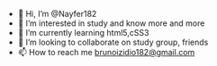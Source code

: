 - 👋 Hi, I’m @Nayfer182
- 👀 I’m interested in study and know more and more
- 🌱 I’m currently learning html5,cSS3
- 💞️ I’m looking to collaborate on study group, friends
- 📫 How to reach me brunoizidio182@gmail.com

<!---
Nayfer182/Nayfer182 is a ✨ special ✨ repository because its `README.md` (this file) appears on your GitHub profile.
You can click the Preview link to take a look at your changes.
--->
